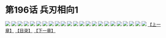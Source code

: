 # 第196话 兵刃相向1
![](https://s2.baozimh.com/scomic/sanyanxiaotianlu-samanhua/0/195-zmfu/1.jpg)
![](https://s2.baozimh.com/scomic/sanyanxiaotianlu-samanhua/0/195-zmfu/2.jpg)
![](https://s2.baozimh.com/scomic/sanyanxiaotianlu-samanhua/0/195-zmfu/3.jpg)
![](https://s2.baozimh.com/scomic/sanyanxiaotianlu-samanhua/0/195-zmfu/4.jpg)
![](https://s2.baozimh.com/scomic/sanyanxiaotianlu-samanhua/0/195-zmfu/5.jpg)
![](https://s2.baozimh.com/scomic/sanyanxiaotianlu-samanhua/0/195-zmfu/6.jpg)
![](https://s2.baozimh.com/scomic/sanyanxiaotianlu-samanhua/0/195-zmfu/7.jpg)
![](https://s2.baozimh.com/scomic/sanyanxiaotianlu-samanhua/0/195-zmfu/8.jpg)
![](https://s2.baozimh.com/scomic/sanyanxiaotianlu-samanhua/0/195-zmfu/9.jpg)
![](https://s2.baozimh.com/scomic/sanyanxiaotianlu-samanhua/0/195-zmfu/10.jpg)
![](https://s2.baozimh.com/scomic/sanyanxiaotianlu-samanhua/0/195-zmfu/11.jpg)
![](https://s2.baozimh.com/scomic/sanyanxiaotianlu-samanhua/0/195-zmfu/12.jpg)
![](https://s2.baozimh.com/scomic/sanyanxiaotianlu-samanhua/0/195-zmfu/13.jpg)
![](https://s2.baozimh.com/scomic/sanyanxiaotianlu-samanhua/0/195-zmfu/14.jpg)
![](https://s2.baozimh.com/scomic/sanyanxiaotianlu-samanhua/0/195-zmfu/15.jpg)
![](https://s2.baozimh.com/scomic/sanyanxiaotianlu-samanhua/0/195-zmfu/16.jpg)
![](https://s2.baozimh.com/scomic/sanyanxiaotianlu-samanhua/0/195-zmfu/17.jpg)
![](https://s2.baozimh.com/scomic/sanyanxiaotianlu-samanhua/0/195-zmfu/18.jpg)
![](https://s2.baozimh.com/scomic/sanyanxiaotianlu-samanhua/0/195-zmfu/19.jpg)
![](https://s2.baozimh.com/scomic/sanyanxiaotianlu-samanhua/0/195-zmfu/20.jpg)
![](https://s2.baozimh.com/scomic/sanyanxiaotianlu-samanhua/0/195-zmfu/21.jpg)
![](https://s2.baozimh.com/scomic/sanyanxiaotianlu-samanhua/0/195-zmfu/22.jpg)
![](https://s2.baozimh.com/scomic/sanyanxiaotianlu-samanhua/0/195-zmfu/23.jpg)
[【上一章】](./195.md)
[【目录】](./README.md)
[【下一章】](./197.md)
